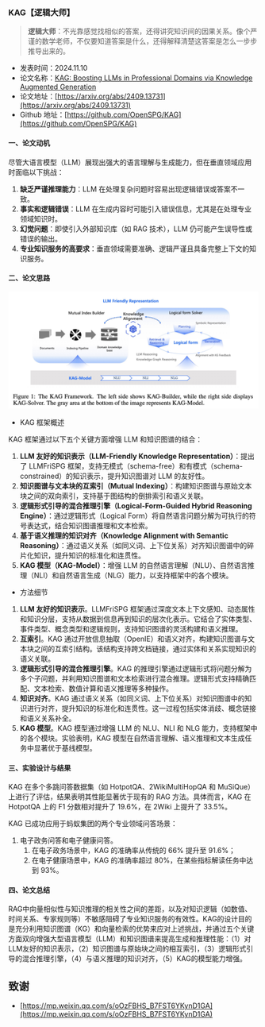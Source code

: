 ### KAG【逻辑大师】
> **逻辑大师**：不光靠感觉找相似的答案，还得讲究知识间的因果关系。像个严谨的数学老师，不仅要知道答案是什么，还得解释清楚这答案是怎么一步步推导出来的。
>

* 发表时间：2024.11.10
* 论文名称：[KAG: Boosting LLMs in Professional Domains via Knowledge Augmented Generation](https://arxiv.org/abs/2409.13731)
* 论文地址：[https://arxiv.org/abs/2409.13731](https://arxiv.org/abs/2409.13731)
* Github 地址：[https://github.com/OpenSPG/KAG](https://github.com/OpenSPG/KAG)

#### 一、论文动机

尽管大语言模型（LLM）展现出强大的语言理解与生成能力，但在垂直领域应用时面临以下挑战：

1. **缺乏严谨推理能力**：LLM 在处理复杂问题时容易出现逻辑错误或答案不一致。
2. **事实和逻辑错误**：LLM 在生成内容时可能引入错误信息，尤其是在处理专业领域知识时。
3. **幻觉问题**：即使引入外部知识库（如 RAG 技术），LLM 仍可能产生误导性或错误的输出。
4. **专业知识服务的高要求**：垂直领域需要准确、逻辑严谨且具备完整上下文的知识服务。

#### 二、论文思路

![](img/v2-4733403b3962de15a961edb96f4174d0_1440w.png)

- KAG 框架概述

KAG 框架通过以下五个关键方面增强 LLM 和知识图谱的结合：

1. **LLM 友好的知识表示（LLM-Friendly Knowledge Representation）**：提出了 LLMFriSPG 框架，支持无模式（schema-free）和有模式（schema-constrained）的知识表示，提升知识图谱对 LLM 的友好性。
2. **知识图谱与文本块的互索引（Mutual Indexing）**：构建知识图谱与原始文本块之间的双向索引，支持基于图结构的倒排索引和语义关联。
3. **逻辑形式引导的混合推理引擎（Logical-Form-Guided Hybrid Reasoning Engine）**：通过逻辑形式（Logical Form）将自然语言问题分解为可执行的符号表达式，结合知识图谱推理和文本检索。
4. **基于语义推理的知识对齐（Knowledge Alignment with Semantic Reasoning）**：通过语义关系（如同义词、上下位关系）对齐知识图谱中的碎片化知识，提升知识的标准化和连贯性。
5. **KAG 模型（KAG-Model）**：增强 LLM 的自然语言理解（NLU）、自然语言推理（NLI）和自然语言生成（NLG）能力，以支持框架中的各个模块。

-  方法细节

1. **LLM 友好的知识表示**。LLMFriSPG 框架通过深度文本上下文感知、动态属性和知识分层，支持从数据到信息再到知识的层次化表示。它结合了实体类型、事件类型、概念类型和逻辑规则，支持知识图谱的灵活构建和语义推理。
2. **互索引**。KAG 通过开放信息抽取（OpenIE）和语义对齐，构建知识图谱与文本块之间的互索引结构。该结构支持跨文档链接，通过实体和关系实现知识的语义关联。
3. **逻辑形式引导的混合推理引擎**。KAG 的推理引擎通过逻辑形式将问题分解为多个子问题，并利用知识图谱和文本检索进行混合推理。逻辑形式支持精确匹配、文本检索、数值计算和语义推理等多种操作。
4. **知识对齐**。KAG 通过语义关系（如同义词、上下位关系）对知识图谱中的知识进行对齐，提升知识的标准化和连贯性。这一过程包括实体消歧、概念链接和语义关系补全。
5. **KAG 模型**。KAG 模型通过增强 LLM 的 NLU、NLI 和 NLG 能力，支持框架中的各个模块。实验表明，KAG 模型在自然语言理解、语义推理和文本生成任务中显著优于基线模型。

#### 三、实验设计与结果

KAG 在多个多跳问答数据集（如 HotpotQA、2WikiMultiHopQA 和 MuSiQue）上进行了评估，结果表明其性能显著优于现有的 RAG 方法。具体而言，KAG 在 HotpotQA 上的 F1 分数相对提升了 19.6%，在 2Wiki 上提升了 33.5%。

KAG 已成功应用于蚂蚁集团的两个专业领域问答场景：

1. 电子政务问答和电子健康问答。
   1. 在电子政务场景中，KAG 的准确率从传统的 66% 提升至 91.6%；
   2. 在电子健康场景中，KAG 的准确率超过 80%，在某些指标解读任务中达到 93%。

#### 四、论文总结

RAG中向量相似性与知识推理的相关性之间的差距，以及对知识逻辑（如数值、时间关系、专家规则等）不敏感阻碍了专业知识服务的有效性。KAG的设计目的是充分利用知识图谱（KG）和向量检索的优势来应对上述挑战，并通过五个关键方面双向增强大型语言模型（LLM）和知识图谱来提高生成和推理性能：（1）对LLM友好的知识表示，（2）知识图谱与原始块之间的相互索引，（3）逻辑形式引导的混合推理引擎，（4）与语义推理的知识对齐，（5）KAG的模型能力增强。


## 致谢

* [https://mp.weixin.qq.com/s/oOzFBHS_B7FST6YKynD1GA](https://mp.weixin.qq.com/s/oOzFBHS_B7FST6YKynD1GA)